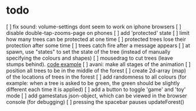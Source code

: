 # todo

[ ] fix sound: volume-settings dont seem to work on iphone browsers
[ ] disable double-tap-zooms-page on phones
[ ] add 'protected' state
[ ] limit how many trees can be protected at one time
[ ] protected trees lose their protection after some time
[ ] trees catch fire after a message appears
[ ] at spawn, use "states" to set the state of the tree (instead of manually specifying the colours and shapes)
[ ] mousedrag to cut trees (leave stumps behind). [code example](https://developer.mozilla.org/en-US/docs/Web/API/Touch/radiusX)
[ ] avani: make all stages of the animation
[ ] position all trees to be in the middle of the forest
[ ] create 2d-array (map) of the locations of trees in the forest
[ ] add randomness to all colours (for example: when a tree is asked to be green, the green should be slightly different each time it is applied)
[ ] add a button to toggle 'game' and 'toy' mode
[ ] add gamestatus json-object, which can be viewed in the browser console (for debugging)
[ ] pressing the spacebar pauses updateForest()